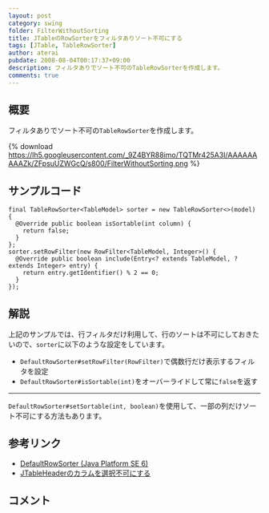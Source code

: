 ```yaml
---
layout: post
category: swing
folder: FilterWithoutSorting
title: JTableのRowSorterをフィルタありソート不可にする
tags: [JTable, TableRowSorter]
author: aterai
pubdate: 2008-08-04T00:17:37+09:00
description: フィルタありでソート不可のTableRowSorterを作成します。
comments: true
---
```

## 概要
フィルタありでソート不可の`TableRowSorter`を作成します。

{% download https://lh5.googleusercontent.com/_9Z4BYR88imo/TQTMr425A3I/AAAAAAAAAZk/ZFpsuUZWGcQ/s800/FilterWithoutSorting.png %}

## サンプルコード
<pre class="prettyprint"><code>final TableRowSorter&lt;TableModel&gt; sorter = new TableRowSorter&lt;&gt;(model) {
  @Override public boolean isSortable(int column) {
    return false;
  }
};
sorter.setRowFilter(new RowFilter&lt;TableModel, Integer&gt;() {
  @Override public boolean include(Entry&lt;? extends TableModel, ? extends Integer&gt; entry) {
    return entry.getIdentifier() % 2 == 0;
  }
});
</code></pre>

## 解説
上記のサンプルでは、行フィルタだけ利用して、行のソートは不可にしておきたいので、`sorter`に以下のような設定をしています。

- `DefaultRowSorter#setRowFilter(RowFilter)`で偶数行だけ表示するフィルタを設定
- `DefaultRowSorter#isSortable(int)`をオーバーライドして常に`false`を返す

<!-- dummy comment line for breaking list -->

- - - -
`DefaultRowSorter#setSortable(int, boolean)`を使用して、一部の列だけソート不可にする方法もあります。

## 参考リンク
- [DefaultRowSorter (Java Platform SE 6)](http://docs.oracle.com/javase/jp/6/api/javax/swing/DefaultRowSorter.html)
- [JTableHeaderのカラムを選択不可にする](http://ateraimemo.com/Swing/DisabledHeader.html)

<!-- dummy comment line for breaking list -->

## コメント
